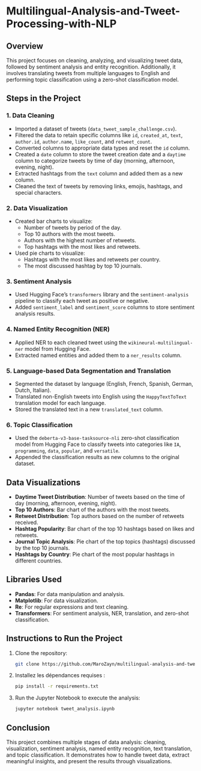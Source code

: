 # Multilingual-Analysis-and-Tweet-Processing-with-NLP

## Overview
This project focuses on cleaning, analyzing, and visualizing tweet data, followed by sentiment analysis and entity recognition. Additionally, it involves translating tweets from multiple languages to English and performing topic classification using a zero-shot classification model.

## Steps in the Project

### 1. Data Cleaning
- Imported a dataset of tweets (`data_tweet_sample_challenge.csv`).
- Filtered the data to retain specific columns like `id`, `created_at`, `text`, `author.id`, `author.name`, `like_count`, and `retweet_count`.
- Converted columns to appropriate data types and reset the `id` column.
- Created a `date` column to store the tweet creation date and a `daytime` column to categorize tweets by time of day (morning, afternoon, evening, night).
- Extracted hashtags from the `text` column and added them as a new column.
- Cleaned the text of tweets by removing links, emojis, hashtags, and special characters.

### 2. Data Visualization
- Created bar charts to visualize:
  - Number of tweets by period of the day.
  - Top 10 authors with the most tweets.
  - Authors with the highest number of retweets.
  - Top hashtags with the most likes and retweets.
- Used pie charts to visualize:
  - Hashtags with the most likes and retweets per country.
  - The most discussed hashtag by top 10 journals.

### 3. Sentiment Analysis
- Used Hugging Face’s `transformers` library and the `sentiment-analysis` pipeline to classify each tweet as positive or negative.
- Added `sentiment_label` and `sentiment_score` columns to store sentiment analysis results.

### 4. Named Entity Recognition (NER)
- Applied NER to each cleaned tweet using the `wikineural-multilingual-ner` model from Hugging Face.
- Extracted named entities and added them to a `ner_results` column.

### 5. Language-based Data Segmentation and Translation
- Segmented the dataset by language (English, French, Spanish, German, Dutch, Italian).
- Translated non-English tweets into English using the `HappyTextToText` translation model for each language.
- Stored the translated text in a new `translated_text` column.

### 6. Topic Classification
- Used the `deberta-v3-base-tasksource-nli` zero-shot classification model from Hugging Face to classify tweets into categories like `IA`, `programming`, `data`, `popular`, and `versatile`.
- Appended the classification results as new columns to the original dataset.

## Data Visualizations
- **Daytime Tweet Distribution**: Number of tweets based on the time of day (morning, afternoon, evening, night).
- **Top 10 Authors**: Bar chart of the authors with the most tweets.
- **Retweet Distribution**: Top authors based on the number of retweets received.
- **Hashtag Popularity**: Bar chart of the top 10 hashtags based on likes and retweets.
- **Journal Topic Analysis**: Pie chart of the top topics (hashtags) discussed by the top 10 journals.
- **Hashtags by Country**: Pie chart of the most popular hashtags in different countries.

## Libraries Used
- **Pandas**: For data manipulation and analysis.
- **Matplotlib**: For data visualization.
- **Re**: For regular expressions and text cleaning.
- **Transformers**: For sentiment analysis, NER, translation, and zero-shot classification.

## Instructions to Run the Project

1. Clone the repository:
   ```bash
   git clone https://github.com/MaroZayn/multilingual-analysis-and-tweet-processing-with-nlp.git
2. Installez les dépendances requises :
   ```bash
   pip install -r requirements.txt
3. Run the Jupyter Notebook to execute the analysis:
   ```bash
   jupyter notebook tweet_analysis.ipynb

## Conclusion

This project combines multiple stages of data analysis: cleaning, visualization, sentiment analysis, named entity recognition, text translation, and topic classification. It demonstrates how to handle tweet data, extract meaningful insights, and present the results through visualizations.
